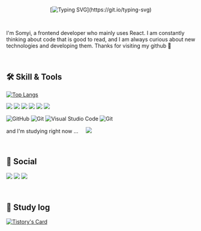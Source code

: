 <br/>

<div align="center">

 [![Typing SVG](https://readme-typing-svg.demolab.com?font=Nunito&weight=600&size=50&pause=100&color=4277F7&center=true&vCenter=true&width=570&lines=Hello%2C+world!+I+am+Somyi.)](https://git.io/typing-svg)

</div>

<br/>

I'm Somyi, a frontend developer who mainly uses React. I am constantly thinking about code that is good to read, and I am always curious about new technologies and developing them. Thanks for visiting my github 🙌



<br/>
 

## 🛠️ Skill & Tools 
  
[![Top Langs](https://github-readme-stats.vercel.app/api/top-langs/?username=somyiLee&layout=compact)](https://github.com/anuraghazra/github-readme-stats)

<img src="https://img.shields.io/badge/TypeScript-3178C6?style=flat-square&logo=TypeScript&logoColor=white"> <img src="https://img.shields.io/badge/React-61DAFB?style=flat-square&logo=React&logoColor=white"> <img src="https://img.shields.io/badge/HTML5-E34F26?style=flat-square&logo=HTML5&logoColor=white"> <img src="https://img.shields.io/badge/CSS3-1572B6?style=flat-square&logo=CSS3&logoColor=white">  <img src="https://img.shields.io/badge/styled components-DB7093?style=flat-square&logo=styledcomponents&logoColor=white">  <img src="https://img.shields.io/badge/tailwind css-06B6D4?style=flat-square&logo=tailwindcss&logoColor=white"> 

 <img alt="GitHub" src ="https://img.shields.io/badge/GitHub-181717.svg?&style=flat-square&logo=GitHub&logoColor=white"/> <img alt="Git
" src ="https://img.shields.io/badge/Git-F05032.svg?&style=flat-square&logo=Git&logoColor=white"/> <img alt="Visual Studio Code" src ="https://img.shields.io/badge/Visual Studio Code-007ACC.svg?&style=flat-square&logo=VisualStudioCode&logoColor=white"/> <img alt="Git
" src ="https://img.shields.io/badge/Figma-F24E1E.svg?&style=flat-square&logo=figma&logoColor=white"/> 

and I'm studying right now ... &nbsp;&nbsp;&nbsp; <img src="https://img.shields.io/badge/Next.js-000000?style=flat-square&logo=nextdotjs&logoColor=white"/>
 
   <br/>

  ##  🚀 Social 
 
<a href="https://som-2.tistory.com/" target="_blank"><img src="https://img.shields.io/badge/Tistory-000000?style=flat-square&logo=tistory&logoColor=ffffff"/></a>
<a href="https://www.instagram.com/som2_96" target="_blank"><img src="https://img.shields.io/badge/Instagram-E4405F?style=flat-square&logo=instagram&logoColor=ffffff"/></a>
<a href="mailto:some100696@gmail.com" target="_blank"><img src="https://img.shields.io/badge/Gmail-EA4335?style=flat-square&logo=google&logoColor=ffffff"/></a>

<br />

 ## 📝 Study log
 
  
  [![Tistory's Card](https://github-readme-tistory-card.vercel.app/api?name=som-2)](https://som-2.tistory.com/)

   <br/>
